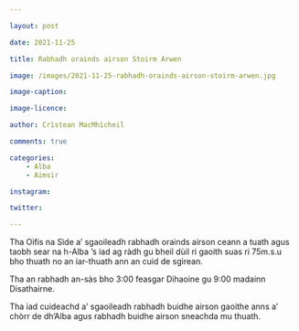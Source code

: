 ```yaml
---

layout: post

date: 2021-11-25

title: Rabhadh orainds airson Stoirm Arwen

image: /images/2021-11-25-rabhadh-orainds-airson-stoirm-arwen.jpg

image-caption:

image-licence:

author: Crìstean MacMhìcheil

comments: true

categories:
    - Alba
    - Aimsir

instagram:

twitter:

---
```


Tha Oifis na Sìde a’ sgaoileadh rabhadh orainds airson ceann a tuath agus taobh sear na h-Alba ’s iad ag ràdh gu bheil dùil ri gaoith suas ri 75m.s.u bho thuath no an iar-thuath ann an cuid de sgìrean.

<!--more-->

Tha an rabhadh an-sàs bho 3:00 feasgar Dihaoine gu 9:00 madainn Disathairne.

Tha iad cuideachd a’ sgaoileadh rabhadh buidhe airson gaoithe anns a’ chòrr de dh’Alba agus rabhadh buidhe airson sneachda mu thuath.
